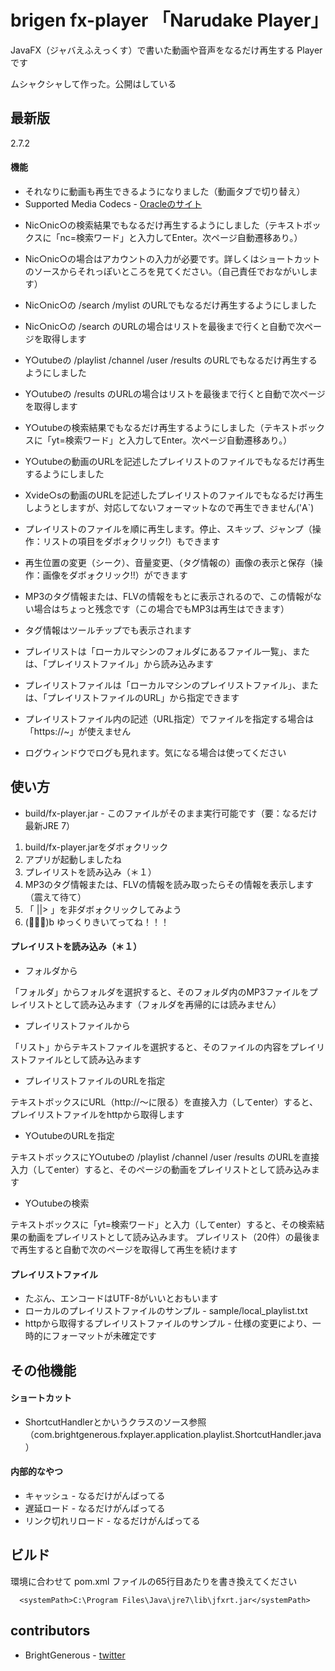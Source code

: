 brigen fx-player 「Narudake Player」
=============


JavaFX（ジャバえふえっくす）で書いた動画や音声をなるだけ再生する Player です

ムシャクシャして作った。公開はしている


最新版
-------

2.7.2


#### 機能

* それなりに動画も再生できるようになりました（動画タブで切り替え）
* Supported Media Codecs - [Oracleのサイト][1]

[1]: http://docs.oracle.com/javafx/2/media/overview.htm

  
  
* Nic○nic○の検索結果でもなるだけ再生するようにしました（テキストボックスに「nc=検索ワード」と入力してEnter。次ページ自動遷移あり。）
* Nic○nic○の場合はアカウントの入力が必要です。詳しくはショートカットのソースからそれっぽいところを見てください。（自己責任でおながいします）
* Nic○nic○の /search /mylist のURLでもなるだけ再生するようにしました
* Nic○nic○の /search のURLの場合はリストを最後まで行くと自動で次ページを取得します
* Y○utubeの /playlist /channel /user /results のURLでもなるだけ再生するようにしました
* Y○utubeの /results のURLの場合はリストを最後まで行くと自動で次ページを取得します
* Y○utubeの検索結果でもなるだけ再生するようにしました（テキストボックスに「yt=検索ワード」と入力してEnter。次ページ自動遷移あり。）

* Y○utubeの動画のURLを記述したプレイリストのファイルでもなるだけ再生するようにしました
* Xvide○sの動画のURLを記述したプレイリストのファイルでもなるだけ再生しようとしますが、対応してないフォーマットなので再生できません('A`)
  
  

* プレイリストのファイルを順に再生します。停止、スキップ、ジャンプ（操作：リストの項目をダボォクリック!）もできます
* 再生位置の変更（シーク）、音量変更、（タグ情報の）画像の表示と保存（操作：画像をダボォクリック!!）ができます
* MP3のタグ情報または、FLVの情報をもとに表示されるので、この情報がない場合はちょっと残念です（この場合でもMP3は再生はできます）
* タグ情報はツールチップでも表示されます
* プレイリストは「ローカルマシンのフォルダにあるファイル一覧」、または、「プレイリストファイル」から読み込みます
* プレイリストファイルは「ローカルマシンのプレイリストファイル」、または、「プレイリストファイルのURL」から指定できます
* プレイリストファイル内の記述（URL指定）でファイルを指定する場合は「https://~」が使えません
* ログウィンドウでログも見れます。気になる場合は使ってください


使い方
-------

* build/fx-player.jar - このファイルがそのまま実行可能です（要：なるだけ最新JRE 7）

1. build/fx-player.jarをダボォクリック
2. アプリが起動しましたね
3. プレイリストを読み込み（＊１）
4. MP3のタグ情報または、FLVの情報を読み取ったらその情報を表示します（震えて待て）
5. 「 ||> 」を非ダボォクリックしてみよう
6. (ﾟ∀ﾟ)b ゆっくりきいてってね！！！

#### プレイリストを読み込み（＊１）

* フォルダから

「フォルダ」からフォルダを選択すると、そのフォルダ内のMP3ファイルをプレイリストとして読み込みます（フォルダを再帰的には読みません）

* プレイリストファイルから

「リスト」からテキストファイルを選択すると、そのファイルの内容をプレイリストファイルとして読み込みます

* プレイリストファイルのURLを指定

テキストボックスにURL（http://～に限る）を直接入力（してenter）すると、プレイリストファイルをhttpから取得します

* Y○utubeのURLを指定

テキストボックスにY○utubeの /playlist /channel /user /results のURLを直接入力（してenter）すると、そのページの動画をプレイリストとして読み込みます

* Y○utubeの検索

テキストボックスに「yt=検索ワード」と入力（してenter）すると、その検索結果の動画をプレイリストとして読み込みます。
プレイリスト（20件）の最後まで再生すると自動で次のページを取得して再生を続けます


#### プレイリストファイル

* たぶん、エンコードはUTF-8がいいとおもいます
* ローカルのプレイリストファイルのサンプル - sample/local_playlist.txt
* httpから取得するプレイリストファイルのサンプル - 仕様の変更により、一時的にフォーマットが未確定です



その他機能
-------

#### ショートカット

* ShortcutHandlerとかいうクラスのソース参照（com.brightgenerous.fxplayer.application.playlist.ShortcutHandler.java）

#### 内部的なやつ

* キャッシュ - なるだけがんばってる
* 遅延ロード - なるだけがんばってる
* リンク切れリロード - なるだけがんばってる


ビルド
-------

環境に合わせて pom.xml ファイルの65行目あたりを書き換えてください

      <systemPath>C:\Program Files\Java\jre7\lib\jfxrt.jar</systemPath>


contributors
-------

* BrightGenerous - [twitter][2]



[2]: https://twitter.com/BrightGenerous
